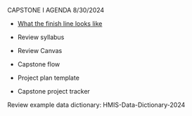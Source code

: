 CAPSTONE I AGENDA
8/30/2024

- [What the finish line looks like](https://datascience.virginia.edu/news/data-science-masters-students-tackle-diverse-real-world-challenges-capstone-projects)

- Review syllabus
- Review Canvas
- Capstone flow
- Project plan template
- Capstone project tracker

Review example data dictionary: HMIS-Data-Dictionary-2024

